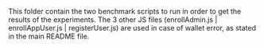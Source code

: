 This folder contain the two benchmark scripts to run in order to get the results of the experiments. 
The 3 other JS files (enrollAdmin.js | enrollAppUser.js | registerUser.js) are used in case of wallet error, as stated in the main README file.
